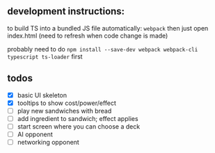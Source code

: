 ## development instructions:
to build TS into a bundled JS file automatically: `webpack`
then just open index.html (need to refresh when code change is made)

probably need to do `npm install --save-dev webpack webpack-cli typescript ts-loader` first

## todos

- [x] basic UI skeleton
- [x] tooltips to show cost/power/effect
- [ ] play new sandwiches with bread
- [ ] add ingredient to sandwich; effect applies
- [ ] start screen where you can choose a deck
- [ ] AI opponent
- [ ] networking opponent